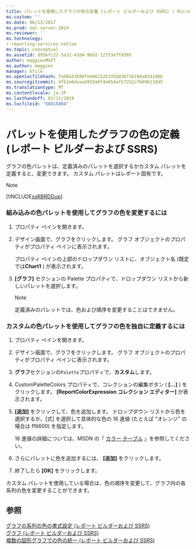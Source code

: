 ```yaml
---
title: パレットを使用したグラフの色の定義 (レポート ビルダーおよび SSRS) | Microsoft Docs
ms.custom: ''
ms.date: 06/13/2017
ms.prod: sql-server-2014
ms.reviewer: ''
ms.technology:
- reporting-services-native
ms.topic: conceptual
ms.assetid: d95efc22-5a32-43d4-9bd2-12753e7fd395
author: maggiesMSFT
ms.author: maggies
manager: kfile
ms.openlocfilehash: fa98a53b98fe446152b335b03671619da8341d6b
ms.sourcegitcommit: dfb1e6deaa4919a0f4e654af57252cfb09613dd5
ms.translationtype: MT
ms.contentlocale: ja-JP
ms.lasthandoff: 02/11/2019
ms.locfileid: "56015804"
---
```

# <a name="define-colors-on-a-chart-using-a-palette-report-builder-and-ssrs"></a>パレットを使用したグラフの色の定義 (レポート ビルダーおよび SSRS)
  グラフの色パレットは、定義済みのパレットを選択するかカスタム パレットを定義すると、変更できます。 カスタム パレットはレポート固有です。  
  
> [!NOTE]  
>  [!INCLUDE[ssRBRDDup](../../includes/ssrbrddup-md.md)]  
  
### <a name="to-change-the-colors-on-the-chart-using-a-built-in-color-palette"></a>組み込みの色パレットを使用してグラフの色を変更するには  
  
1.  プロパティ ペインを開きます。  
  
2.  デザイン画面で、グラフをクリックします。 グラフ オブジェクトのプロパティがプロパティ ペインに表示されます。  
  
     プロパティ ペインの上部のドロップダウン リストに、オブジェクト名 (既定では**Chart1** ) が表示されます。  
  
3.  **[グラフ]** セクションの Palette プロパティで、ドロップダウン リストから新しいパレットを選択します。  
  
    > [!NOTE]  
    >  定義済みのパレットでは、色および順序を変更することはできません。  
  
### <a name="to-define-your-own-colors-on-the-chart-using-a-custom-color-palette"></a>カスタムの色パレットを使用してグラフの色を独自に定義するには  
  
1.  プロパティ ペインを開きます。  
  
2.  デザイン画面で、グラフをクリックします。 グラフ オブジェクトのプロパティがプロパティ ペインに表示されます。  
  
3.  **グラフ**セクションの`Palette`プロパティで、**カスタム**します。  
  
4.  CustomPaletteColors プロパティで、コレクションの編集ボタン ( **[...]** ) をクリックします。 **[ReportColorExpression コレクション エディター]** が表示されます。  
  
5.  **[追加]** をクリックして、色を追加します。 ドロップダウン リストから色を選択するか、[式] を選択して具体的な色の 16 進値 (たとえば "オレンジ" の場合は ff6600) を指定します。  
  
     16 進値の詳細については、MSDN の「 [カラー テーブル](https://go.microsoft.com/fwlink/?linkid=9258) 」を参照してください。  
  
6.  さらにパレットに色を追加するには、 **[追加]** をクリックします。  
  
7.  終了したら **[OK]** をクリックします。  
  
 カスタム パレットを使用している場合は、色の順序を変更して、グラフ内の各系列の色を変更することができます。  
  
## <a name="see-also"></a>参照  
 [グラフの系列の色の書式設定 &#40;レポート ビルダーおよび SSRS&#41;](formatting-series-colors-on-a-chart-report-builder-and-ssrs.md)   
 [グラフ (レポート ビルダーおよび SSRS)](charts-report-builder-and-ssrs.md)   
 [複数の図形グラフでの色の統一 &#40;レポート ビルダーおよび SSRS&#41;](shape-charts-report-builder-and-ssrs.md)  
  
  
